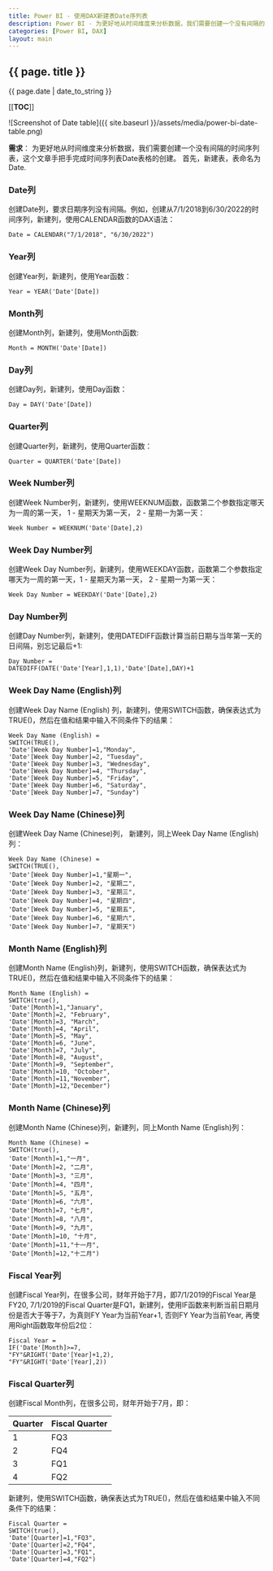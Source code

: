 ```yaml
---
title: Power BI - 使用DAX新建表Date序列表
description: Power BI - 为更好地从时间维度来分析数据，我们需要创建一个没有间隔的时间序列表，这个文章手把手完成时间序列表Date表格的创建。
categories: [Power BI, DAX]
layout: main
---
```


## {{ page. title }}
{{ page.date | date_to_string }}

[[__TOC__]]

![Screenshot of Date table]({{ site.baseurl }}/assets/media/power-bi-date-table.png)

**需求**： 为更好地从时间维度来分析数据，我们需要创建一个没有间隔的时间序列表，这个文章手把手完成时间序列表Date表格的创建。
首先，新建表，表命名为Date.
### Date列
创建Date列，要求日期序列没有间隔。例如，创建从7/1/2018到6/30/2022的时间序列，新建列，使用CALENDAR函数的DAX语法：
```
Date = CALENDAR("7/1/2018", "6/30/2022")
```

### Year列
创建Year列，新建列，使用Year函数：
```
Year = YEAR('Date'[Date])
```

### Month列
创建Month列，新建列，使用Month函数:
```DAX
Month = MONTH('Date'[Date])
```

### Day列
创建Day列，新建列，使用Day函数：
```DAX
Day = DAY('Date'[Date])
```

### Quarter列
创建Quarter列，新建列，使用Quarter函数：
```DAX
Quarter = QUARTER('Date'[Date])
```

### Week Number列
创建Week Number列，新建列，使用WEEKNUM函数，函数第二个参数指定哪天为一周的第一天， 1 - 星期天为第一天， 2 - 星期一为第一天：
```DAX
Week Number = WEEKNUM('Date'[Date],2)
```

### Week Day Number列
创建Week Day Number列，新建列，使用WEEKDAY函数，函数第二个参数指定哪天为一周的第一天，1 - 星期天为第一天， 2 - 星期一为第一天：
```DAX
Week Day Number = WEEKDAY('Date'[Date],2)
```

### Day Number列
创建Day Number列，新建列，使用DATEDIFF函数计算当前日期与当年第一天的日间隔，别忘记最后+1:
```DAX
Day Number = 
DATEDIFF(DATE('Date'[Year],1,1),'Date'[Date],DAY)+1
```

### Week Day Name (English)列
创建Week Day Name (English) 列，新建列，使用SWITCH函数，确保表达式为TRUE()，然后在值和结果中输入不同条件下的结果：
```DAX
Week Day Name (English) = 
SWITCH(TRUE(),
'Date'[Week Day Number]=1,"Monday",
'Date'[Week Day Number]=2, "Tuesday",
'Date'[Week Day Number]=3, "Wednesday",
'Date'[Week Day Number]=4, "Thursday",
'Date'[Week Day Number]=5, "Friday",
'Date'[Week Day Number]=6, "Saturday",
'Date'[Week Day Number]=7, "Sunday")
```

### Week Day Name (Chinese)列
创建Week Day Name (Chinese)列， 新建列，同上Week Day Name (English)列：
```DAX
Week Day Name (Chinese) = 
SWITCH(TRUE(),
'Date'[Week Day Number]=1,"星期一",
'Date'[Week Day Number]=2, "星期二",
'Date'[Week Day Number]=3, "星期三",
'Date'[Week Day Number]=4, "星期四",
'Date'[Week Day Number]=5, "星期五",
'Date'[Week Day Number]=6, "星期六",
'Date'[Week Day Number]=7, "星期天")
```

### Month Name (English)列
创建Month Name (English)列，新建列，使用SWITCH函数，确保表达式为TRUE()，然后在值和结果中输入不同条件下的结果：
```DAX
Month Name (English) = 
SWITCH(true(),
'Date'[Month]=1,"January",
'Date'[Month]=2, "February",
'Date'[Month]=3, "March",
'Date'[Month]=4, "April",
'Date'[Month]=5, "May",
'Date'[Month]=6, "June",
'Date'[Month]=7, "July",
'Date'[Month]=8, "August",
'Date'[Month]=9, "September",
'Date'[Month]=10, "October",
'Date'[Month]=11,"November",
'Date'[Month]=12,"December")
```

### Month Name (Chinese)列
创建Month Name (Chinese)列，新建列，同上Month Name (English)列：
```DAX
Month Name (Chinese) = 
SWITCH(true(),
'Date'[Month]=1,"一月",
'Date'[Month]=2, "二月",
'Date'[Month]=3, "三月",
'Date'[Month]=4, "四月",
'Date'[Month]=5, "五月",
'Date'[Month]=6, "六月",
'Date'[Month]=7, "七月",
'Date'[Month]=8, "八月",
'Date'[Month]=9, "九月",
'Date'[Month]=10, "十月",
'Date'[Month]=11,"十一月",
'Date'[Month]=12,"十二月")
```

### Fiscal Year列
创建Fiscal Year列，在很多公司，财年开始于7月，即7/1/2019的Fiscal Year是FY20, 7/1/2019的Fiscal Quarter是FQ1，新建列，使用IF函数来判断当前日期月份是否大于等于7，为真则FY Year为当前Year+1, 否则FY Year为当前Year, 再使用Right函数取年份后2位：
```DAX
Fiscal Year = 
IF('Date'[Month]>=7,
"FY"&RIGHT('Date'[Year]+1,2),
"FY"&RIGHT('Date'[Year],2))
```

### Fiscal Quarter列
创建Fiscal Month列，在很多公司，财年开始于7月，即：

|Quarter|	Fiscal Quarter|
|---|---|
|1|	FQ3|
|2|	FQ4|
|3|	FQ1|
|4|	FQ2|

新建列，使用SWITCH函数，确保表达式为TRUE()，然后在值和结果中输入不同条件下的结果：
```DAX
Fiscal Quarter = 
SWITCH(true(),
'Date'[Quarter]=1,"FQ3",
'Date'[Quarter]=2,"FQ4",
'Date'[Quarter]=3,"FQ1",
'Date'[Quarter]=4,"FQ2")
```